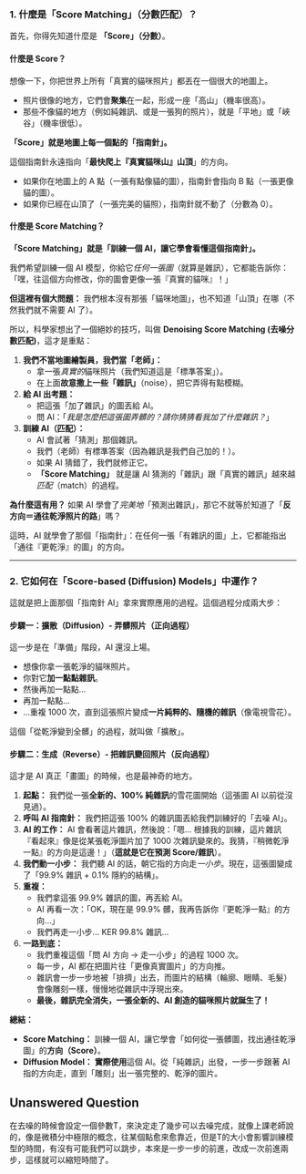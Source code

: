 ### 1. 什麼是「Score Matching」（分數匹配）？

首先，你得先知道什麼是 **「Score」（分數）**。

#### 什麼是 Score？

想像一下，你把世界上所有「真實的貓咪照片」都丟在一個很大的地圖上。
* 照片很像的地方，它們會**聚集**在一起，形成一座「高山」（機率很高）。
* 那些不像貓的地方（例如純雜訊、或是一張狗的照片），就是「平地」或「峽谷」（機率很低）。

**「Score」就是地圖上每一個點的「指南針」。**

這個指南針永遠指向「**最快爬上『真實貓咪山』山頂**」的方向。
* 如果你在地圖上的 A 點（一張有點像貓的圖），指南針會指向 B 點（一張更像貓的圖）。
* 如果你已經在山頂了（一張完美的貓照），指南針就不動了（分數為 0）。

#### 什麼是 Score Matching？

**「Score Matching」就是「訓練一個 AI，讓它學會看懂這個指南針」。**

我們希望訓練一個 AI 模型，你給它*任何一張圖*（就算是雜訊），它都能告訴你：「嘿，往這個方向修改，你的圖會更像一張『真實的貓咪』！」

**但這裡有個大問題：** 我們根本沒有那張「貓咪地圖」，也不知道「山頂」在哪（不然我們就不需要 AI 了）。

所以，科學家想出了一個絕妙的技巧，叫做 **Denoising Score Matching (去噪分數匹配)**，這才是重點：

1.  **我們不當地圖繪製員，我們當「老師」：**
    * 拿一張*真實的*貓咪照片（我們知道這是「標準答案」）。
    * 在上面**故意撒上一些「雜訊」**（noise），把它弄得有點模糊。
2.  **給 AI 出考題：**
    * 把這張「加了雜訊」的圖丟給 AI。
    * 問 AI：「*我是怎麼把這張圖弄髒的？請你猜猜看我加了什麼雜訊？*」
3.  **訓練 AI（匹配）：**
    * AI 會試著「猜測」那個雜訊。
    * 我們（老師）有標準答案（因為雜訊是我們自己加的！）。
    * 如果 AI 猜錯了，我們就修正它。
    * **「Score Matching」** 就是讓 AI 猜測的「雜訊」跟「真實的雜訊」越來越*匹配*（match）的過程。

**為什麼這有用？**
如果 AI 學會了*完美地*「預測出雜訊」，那它不就等於知道了「**反方向＝通往乾淨照片的路**」嗎？

這時，AI 就學會了那個「指南針」：在任何一張「有雜訊的圖」上，它都能指出「通往『更乾淨』的圖」的方向。

---

### 2. 它如何在「Score-based (Diffusion) Models」中運作？

這就是把上面那個「指南針 AI」拿來實際應用的過程。這個過程分成兩大步：

#### 步驟一：擴散（Diffusion）- 弄髒照片（正向過程）

這一步是在「準備」階段，AI 還沒上場。
* 想像你拿一張乾淨的貓咪照片。
* 你對它**加一點點雜訊**。
* 然後再加一點點...
* 再加一點點...
* ...重複 1000 次，直到這張照片變成**一片純粹的、隨機的雜訊**（像電視雪花）。

這個「從乾淨變到全髒」的過程，就叫做「擴散」。

#### 步驟二：生成（Reverse）- 把雜訊變回照片（反向過程）

這才是 AI 真正「畫圖」的時候，也是最神奇的地方。

1.  **起點：** 我們從一張**全新的、100% 純雜訊**的雪花圖開始（這張圖 AI 以前從沒見過）。
2.  **呼叫 AI 指南針：** 我們把這張 100% 的雜訊圖丟給我們訓練好的「去噪 AI」。
3.  **AI 的工作：** AI 會看著這片雜訊，然後說：「嗯... 根據我的訓練，這片雜訊『看起來』像是從某張乾淨圖片加了 1000 次雜訊變來的。我猜，『稍微乾淨一點』的方向是這邊！」（**這就是它在預測 Score/雜訊**）。
4.  **我們動一小步：** 我們聽 AI 的話，朝它指的方向走*一小步*。現在，這張圖變成了「99.9% 雜訊 + 0.1% 隱約的結構」。
5.  **重複：**
    * 我們拿這張 99.9% 雜訊的圖，再丟給 AI。
    * AI 再看一次：「OK，現在是 99.9% 髒，我再告訴你『更乾淨一點』的方向...」
    * 我們再走一小步... KER 99.8% 雜訊...
6.  **一路到底：**
    * 我們重複這個「問 AI 方向 → 走一小步」的過程 1000 次。
    * 每一步，AI 都在把圖片往「更像真實圖片」的方向推。
    * 雜訊會一步一步地被「排擠」出去，而圖片的結構（輪廓、眼睛、毛髮）會像雕刻一樣，慢慢地從雜訊中浮現出來。
    * **最後，雜訊完全消失，一張全新的、AI 創造的貓咪照片就誕生了！**

**總結：**
* **Score Matching：** 訓練一個 AI，讓它學會「如何從一張髒圖，找出通往乾淨圖」的**方向（Score）**。
* **Diffusion Model：** **實際使用**這個 AI。從「純雜訊」出發，一步一步跟著 AI 指的方向走，直到「雕刻」出一張完整的、乾淨的圖片。

## Unanswered Question

在去噪的時候會設定一個參數T，來決定走了幾步可以去噪完成，就像上課老師說的，像是微積分中極限的概念，往某個點愈來愈靠近，但是T的大小會影響訓練模型的時間，有沒有可能我們可以跳步，本來是一步一步的前進，改成一次前進兩步，這樣就可以縮短時間了。
